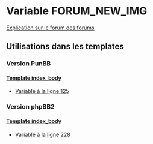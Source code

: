 # Variable FORUM_NEW_IMG
[Explication sur le forum des forums](http://forum.forumactif.com/t294113-listing-des-variables#FORUM_NEW_IMG)

## Utilisations dans les templates

### Version PunBB

#### [Template index_body](punbb/index_body.md)
* [Variable à la ligne 125](../punbb/index_body.tpl#L125)

### Version phpBB2

#### [Template index_body](subsilver/index_body.md)
* [Variable à la ligne 228](../subsilver/index_body.tpl#L228)